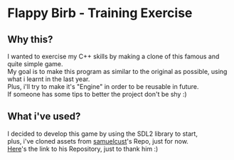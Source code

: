 # Flappy Birb - Training Exercise

## Why this?
I wanted to exercise my C++ skills by making a clone of this famous and quite simple game.  
My goal is to make this program as similar to the original as possible, using what i learnt in the last year.  
Plus, i'll try to make it's "Engine" in order to be reusable in future.  
If someone has some tips to better the project don't be shy :)


## What i've used?
I decided to develop this game by using the SDL2 library to start,  
plus, i've cloned assets from [samuelcust](https://github.com/samuelcust)'s Repo, just for now.  
[Here](https://github.com/samuelcust/flappy-bird-assets)'s the link to his Repository, just to thank him :)
